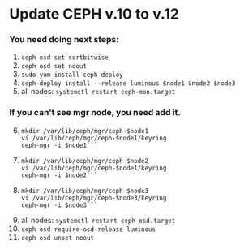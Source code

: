 # Update CEPH v.10 to v.12

### You need doing next steps:
1. ```ceph osd set sortbitwise```
2. ```ceph osd set noout```
3. ```sudo yum install ceph-deploy```
4. ```ceph-deploy install --release luminous $node1 $node2 $node3```
5. all nodes: ```systemctl restart ceph-mon.target```

### If you can't see mgr node, you need add it.

6. ```ceph auth get-or-create mgr.$node1 mon 'allow profile mgr' osd 'allow *' mds 'allow *'
   mkdir /var/lib/ceph/mgr/ceph-$node1
   vi /var/lib/ceph/mgr/ceph-$node1/keyring
   ceph-mgr -i $node1```
7. ```ceph auth get-or-create mgr.$node2 mon 'allow profile mgr' osd 'allow *' mds 'allow *'
   mkdir /var/lib/ceph/mgr/ceph-$node2
   vi /var/lib/ceph/mgr/ceph-$node1/keyring
   ceph-mgr -i $node2```
8. ```ceph auth get-or-create mgr.$node3 mon 'allow profile mgr' osd 'allow *' mds 'allow *'
   mkdir /var/lib/ceph/mgr/ceph-$node3
   vi /var/lib/ceph/mgr/ceph-$node3/keyring
   ceph-mgr -i $node3```

9. all nodes: ```systemctl restart ceph-osd.target```
10. ```ceph osd require-osd-release luminous```
11. ```ceph osd unset noout```